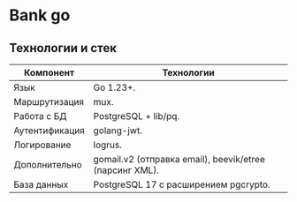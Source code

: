 # Bank go

## Технологии и стек 
|Компонент | Технологии|
|-----------------|---------------------------|
|Язык | Go 1.23+.|
|Маршрутизация | mux.|
|Работа с БД | PostgreSQL + lib/pq.|
|Аутентификация | golang-jwt.|
|Логирование | logrus.|
|Дополнительно | gomail.v2 (отправка email), beevik/etree (парсинг XML).|
|База данных | PostgreSQL 17 с расширением pgcrypto.|
